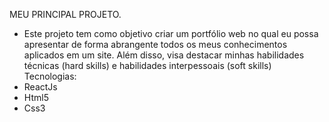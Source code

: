 MEU PRINCIPAL PROJETO.

- Este projeto tem como objetivo criar um portfólio web no qual eu
possa apresentar de forma abrangente todos os meus conhecimentos
aplicados em um site. Além disso, visa destacar minhas habilidades
técnicas (hard skills) e habilidades interpessoais (soft skills)
Tecnologias:
- ReactJs
- Html5
- Css3